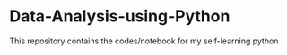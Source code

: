 # Data-Analysis-using-Python
This repository contains the codes/notebook for my self-learning python 
